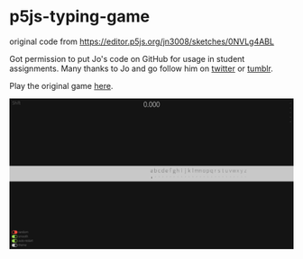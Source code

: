 # p5js-typing-game
original code from https://editor.p5js.org/jn3008/sketches/0NVLg4ABL

Got permission to put Jo's code on GitHub for usage in student assignments.
Many thanks to Jo and go follow him on [twitter](https://twitter.com/jn3008) or [tumblr](https://jn3008.tumblr.com/).

Play the original game [here](https://editor.p5js.org/jn3008/present/0NVLg4ABL).

![screenshot from the typing game](screenshot.png)


